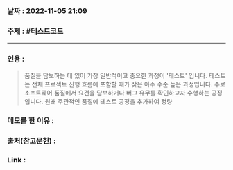 ### 날짜 : 2022-11-05 21:09
### 주제 : #테스트코드 

---- 

### 인용 : 
>  품질을 담보하는 데 있어 가장 일반적이고 중요한 과정이 '테스트' 입니다. 테스트는 전체 프로젝트 진행 흐름에 포함할 때가 잦은 아주 수준 높은 과정입니다. 주로 소프트웨어 품질에서 요건을 담보하거나 버그 유무를 확인하고자 수행하는 공정입니다. 원래 주관적인 품질에 테스트 공정을 추가하여 정량


### 메모를 한 이유 : 


### 출처(참고문헌) : 


### Link : 
